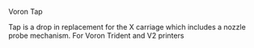 Voron Tap

Tap is a drop in replacement for the X carriage which includes a nozzle probe mechanism.  For Voron Trident and V2 printers
